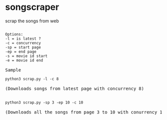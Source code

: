 # songscraper
scrap the songs from web

<p>
<pre>
<code>
Options:
-l = is latest ?
-c = concurrency
-sp = start page
-ep = end page
-s = movie id start
-e = movie id end
</code>
Sample
<code>
python3 scrap.py -l -c 8
</code>
(Downloads songs from latest page with concurrency 8)

<code>
python3 scrap.py -sp 3 -ep 10 -c 10
</code>
(Downloads all the songs from page 3 to 10 with conurrency 10)
</pre>
</p>

